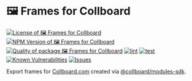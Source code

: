 # 🖼️ Frames for Collboard

<!--Badges-->
<!--⚠️WARNING: This section was generated by https://github.com/hejny/batch-project-editor/blob/main/src/workflows/800-badges/badges.ts so every manual change will be overwritten.-->


[![License of 🖼️ Frames for Collboard](https://img.shields.io/github/license/collboard/frames.svg?style=flat)](https://github.com/collboard/frames/blob/main/LICENSE)
[![NPM Version of 🖼️ Frames for Collboard](https://badge.fury.io/js/frames.svg)](https://www.npmjs.com/package/frames)
[![Quality of package 🖼️ Frames for Collboard](https://packagequality.com/shield/frames.svg)](https://packagequality.com/#?package=frames)
[![lint](https://github.com/collboard/frames/actions/workflows/lint.yml/badge.svg)](https://github.com/collboard/frames/actions/workflows/lint.yml)
[![test](https://github.com/collboard/frames/actions/workflows/test.yml/badge.svg)](https://github.com/collboard/frames/actions/workflows/test.yml)
[![Known Vulnerabilities](https://snyk.io/test/github/collboard/frames/badge.svg)](https://snyk.io/test/github/collboard/frames)
[![Issues](https://img.shields.io/github/issues/collboard/frames.svg?style=flat)](https://github.com/collboard/frames/issues)

<!--/Badges-->

Export frames for [Collboard.com](https://collboard.com/) created via [@collboard/modules-sdk](https://www.npmjs.com/package/@collboard/modules-sdk).
